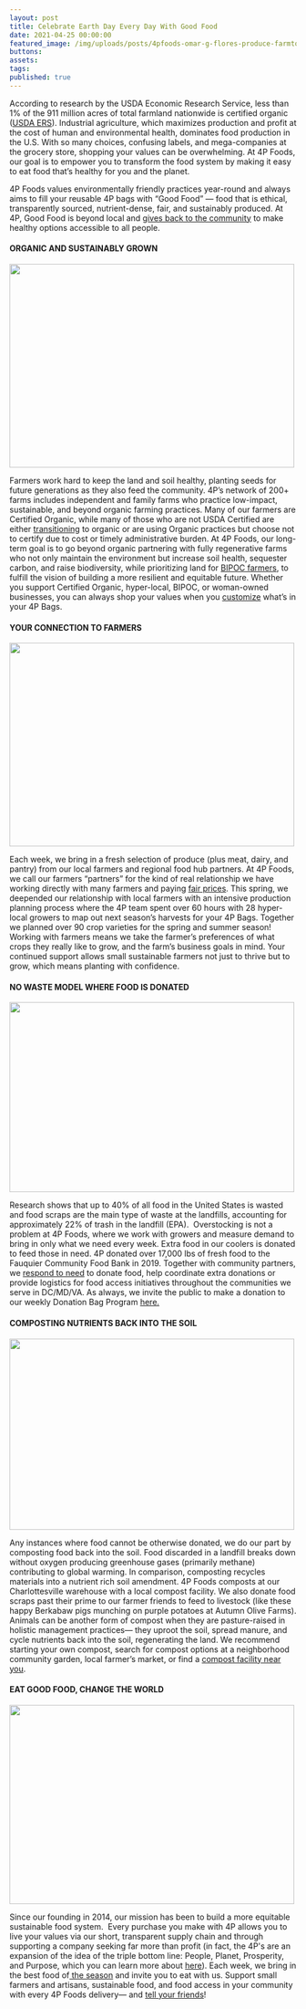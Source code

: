 ```yaml
---
layout: post
title: Celebrate Earth Day Every Day With Good Food
date: 2021-04-25 00:00:00
featured_image: /img/uploads/posts/4pfoods-omar-g-flores-produce-farmtour-600x.jpg
buttons:
assets:
tags:
published: true
---
```

<div class="editable"><p>According to research by the USDA Economic Research Service, less than 1% of the 911 million acres of total farmland nationwide is certified organic (<a href="https://www.ers.usda.gov/data-products/organic-production/">USDA ERS</a>). Industrial agriculture, which maximizes production and profit at the cost of human and environmental health, dominates food production in the U.S. With so many choices, confusing labels, and mega-companies at the grocery store, shopping your values can be overwhelming. At 4P Foods, our goal is to empower you to transform the food system by making it easy to eat food that&rsquo;s healthy for you and the planet.</p><p>4P Foods values environmentally friendly practices year-round and always aims to fill your reusable 4P bags with &ldquo;Good Food&rdquo; &mdash; food that is ethical, transparently sourced, nutrient-dense, fair, and sustainably produced. At 4P, Good Food is beyond local and <a href="https://4pfoods.com/posts/2020-year-in-review/">gives back to the community</a> to make healthy options accessible to all people.</p><h4><strong>ORGANIC AND SUSTAINABLY GROWN</strong></h4><p><strong><img src="/uploads/2021-05-04-ochoa-red-vein-spinach-front-row-1.jpg" width="500" height="357" /></strong></p><p>Farmers work hard to keep the land and soil healthy, planting seeds for future generations as they also feed the community. 4P&rsquo;s network of 200+ farms includes independent and family farms who practice low-impact, sustainable, and beyond organic farming practices. Many of our farmers are Certified Organic, while many of those who are not USDA Certified are either <a href="https://thecounter.org/kashi-certified-transitional-organic/">transitioning</a> to organic or are using Organic practices but choose not to certify due to cost or timely administrative burden. At 4P Foods, our long-term goal is to go beyond organic partnering with fully regenerative farms who not only maintain the environment but increase soil health, sequester carbon, and raise biodiversity, while prioritizing land for <a href="https://4pfoods.com/posts/building-equity-through-foodshed-capitals-black-farmer-fund/">BIPOC farmers</a>, to fulfill the vision of building a more resilient and equitable future. Whether you support Certified Organic, hyper-local, BIPOC, or woman-owned businesses, you can always shop your values when you <a href="https://4pfoods.com/how-to-shop/">customize</a> what&rsquo;s in your 4P Bags.</p><h4><strong>YOUR CONNECTION TO FARMERS</strong></h4><p><strong><img src="/uploads/4pfoods-autumnolivefarmstour-1.jpg" width="500" height="357" /></strong></p><p>Each week, we bring in a fresh selection of produce (plus meat, dairy, and pantry) from our local farmers and regional food hub partners. At 4P Foods, we call our farmers &ldquo;partners&rdquo; for the kind of real relationship we have working directly with many farmers and paying <a href="https://4pfoods.com/posts/eating-seasonally-with-our-farmers/">fair prices</a>. This spring, we deepended our relationship with local farmers with an intensive production planning process where the 4P team spent over 60 hours with 28 hyper-local growers to map out next season&rsquo;s harvests for your 4P Bags. Together we planned over 90 crop varieties for the spring and summer season! Working with farmers means we take the farmer&rsquo;s preferences of what crops they really like to grow, and the farm&rsquo;s business goals in mind. Your continued support allows small sustainable farmers not just to thrive but to grow, which means planting with confidence.</p><h4><strong>NO WASTE MODEL WHERE FOOD IS DONATED</strong></h4><p><strong><img src="/uploads/2020-06-24-va-warenton-communitycooks1.jpg" width="500" height="333" /></strong></p><p>Research shows that up to 40% of all food in the United States is wasted and food scraps are the main type of waste at the landfills, accounting for approximately 22% of trash in the landfill (EPA).&nbsp; Overstocking is not a problem at 4P Foods, where we work with growers and measure demand to bring in only what we need every week. Extra food in our coolers is donated to feed those in need. 4P donated over 17,000 lbs of fresh food to the Fauquier Community Food Bank in 2019. Together with community partners, we <a href="https://4pfoods.com/posts/2020-year-in-review/">respond to need</a> to donate food, help coordinate extra donations or provide logistics for food access initiatives throughout the communities we serve in DC/MD/VA. As always, we invite the public to make a donation to our weekly Donation Bag Program <a href="https://shop.4pfoods.com/summary.php?go=products&amp;search_substring=donation">here.</a></p><h4><strong>COMPOSTING NUTRIENTS BACK INTO THE SOIL</strong></h4><p><strong><img src="/uploads/2020-06-19-4p-food-pig-scraps-close-up-landon-farm.jpg" width="500" height="335" /></strong></p><p>Any instances where food cannot be otherwise donated, we do our part by composting food back into the soil. Food discarded in a landfill breaks down without oxygen producing greenhouse gases (primarily methane) contributing to global warming. In comparison, composting recycles materials into a nutrient rich soil amendment. 4P Foods composts at our Charlottesville warehouse with a local compost facility. We also donate food scraps past their prime to our farmer friends to feed to livestock (like these happy Berkabaw pigs munching on purple potatoes at Autumn Olive Farms). Animals can be another form of compost when they are pasture-raised in holistic management practices&mdash; they uproot the soil, spread manure, and cycle nutrients back into the soil, regenerating the land. We recommend starting your own compost, search for compost options at a neighborhood community garden, local farmer&rsquo;s market, or find a <a target="_blank" rel="noopener" href="https://www.findacomposter.com/">compost facility near you</a>.</p><h4><strong>EAT GOOD FOOD, CHANGE THE WORLD</strong></h4><p><strong><img src="/uploads/4p-social-goodfood-500x349-1.jpg" width="500" height="349" /></strong></p><p>Since our founding in 2014, our mission has been to build a more equitable sustainable food system.&nbsp; Every purchase you make with 4P allows you to live your values via our short, transparent supply chain and through supporting a company seeking far more than profit (in fact, the 4P's are an expansion of the idea of the triple bottom line: People, Planet, Prosperity, and Purpose, which you can learn more about <a href="https://4pfoods.com/about/">here</a>). Each week, we bring in the best food of<a href="https://4pfoods.com/posts/eating-seasonally-with-our-farmers/"> the season</a> and invite you to eat with us. Support small farmers and artisans, sustainable food, and food access in your community with every 4P Foods delivery&mdash; and <a href="https://4pfoods.com/referral-programs">tell your friends</a>!</p><p>&nbsp;</p></div>
